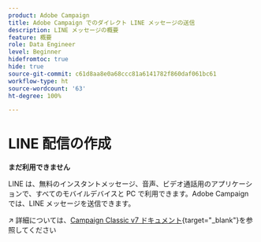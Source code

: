 ```yaml
---
product: Adobe Campaign
title: Adobe Campaign でのダイレクト LINE メッセージの送信
description: LINE メッセージの概要
feature: 概要
role: Data Engineer
level: Beginner
hidefromtoc: true
hide: true
source-git-commit: c61d8aa8e0a68ccc81a6141782f860daf061bc61
workflow-type: ht
source-wordcount: '63'
ht-degree: 100%

---
```


# LINE 配信の作成


**まだ利用できません**


LINE は、無料のインスタントメッセージ、音声、ビデオ通話用のアプリケーションで、すべてのモバイルデバイスと PC で利用できます。Adobe Campaign では、LINE メッセージを送信できます。

↗️ 詳細については、[Campaign Classic v7 ドキュメント](https://experienceleague.adobe.com/docs/campaign-classic/using/sending-messages/line-channel.html?lang=ja){target=&quot;_blank&quot;}を参照してください

